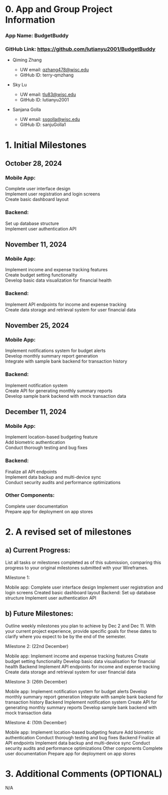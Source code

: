 # 0. App and Group Project Information

### App Name: BudgetBuddy

### GitHub Link: https://github.com/lutianyu2001/BudgetBuddy

- Qiming Zhang
    * UW email: qzhang478@wisc.edu
    * GitHub ID: terry-qmzhang

- Sky Lu
    * UW email: tlu83@wisc.edu
    * GitHub ID: lutianyu2001

- Sanjana Golla
    * UW email: ssgolla@wisc.edu
    * GitHub ID: sanjuGolla1


# 1. Initial Milestones

## October 28, 2024  
### Mobile App:  
Complete user interface design  
Implement user registration and login screens  
Create basic dashboard layout  
### Backend:  
Set up database structure  
Implement user authentication API  

## November 11, 2024  
### Mobile App:  
Implement income and expense tracking features  
Create budget setting functionality  
Develop basic data visualization for financial health  
### Backend:  
Implement API endpoints for income and expense tracking  
Create data storage and retrieval system for user financial data  

## November 25, 2024  
### Mobile App:  
Implement notifications system for budget alerts  
Develop monthly summary report generation  
Integrate with sample bank backend for transaction history  
### Backend:  
Implement notification system  
Create API for generating monthly summary reports  
Develop sample bank backend with mock transaction data  

## December 11, 2024  
### Mobile App:  
Implement location-based budgeting feature  
Add biometric authentication  
Conduct thorough testing and bug fixes  
### Backend:  
Finalize all API endpoints  
Implement data backup and multi-device sync  
Conduct security audits and performance optimizations  
### Other Components:  
Complete user documentation  
Prepare app for deployment on app stores  

# 2. A revised set of milestones

## a) Current Progress:  
List all tasks or milestones completed as of this submission, comparing this progress to your original milestones submitted with your Wireframes. 

Milestone 1:

Mobile app: 
Complete user interface design 
Implement user registration and login screens 
Created basic dashboard layout 
Backend: 
Set up database structure 
Implement user authentication API 

## b) Future Milestones:  
Outline weekly milestones you plan to achieve by Dec 2 and Dec 11. With your current project experience, provide specific goals for these dates to clarify where you expect to be by the end of the semester.

Milestone 2: (22nd December) 

Mobile app: 
Implement income and expense tracking features 
Create budget setting functionality 
Develop basic data visualisation for financial health 
Backend 
Implement API endpoints for income and expense tracking 
Create data storage and retrieval system for user financial data 

Milestone 3: (26th December) 

Mobile app: 
Implement notification system for budget alerts 
Develop monthly summary report generation 
Integrate with sample bank backend for transaction history 
Backend 
Implement notification system 
Create API for generating monthly summary reports 
Develop sample bank backend with mock transaction data 

Milestone 4: (10th December) 

Mobile app: 
Implement location-based budgeting feature 
Add biometric authentication 
Conduct thorough testing and bug fixes 
Backend 
Finalize all API endpoints 
Implement data backup and multi-device sync 
Conduct security audits and performance optimizations 
Other components 
Complete user documentation 
Prepare app for deployment on app stores 

# 3. Additional Comments (OPTIONAL)
N/A

